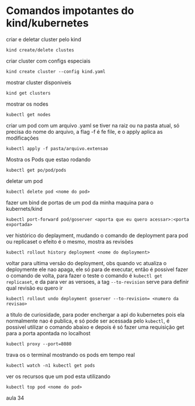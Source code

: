 # Comandos impotantes do kind/kubernetes

criar e deletar cluster pelo kind
```
kind create/delete clustes
```
criar cluster com configs especiais
```
kind create cluster --config kind.yaml
```


mostrar cluster disponiveis
```
kind get clusters
```
mostrar os nodes
```
kubectl get nodes
```

criar um pod com um arquivo .yaml se tiver na raiz ou na pasta atual, só precisa do nome do arquivo, a flag
-f é fe file, e o apply aplica as modificações
```
kubectl apply -f pasta/arquivo.extensao
```
Mostra os Pods que estao rodando
```
kubectl get po/pod/pods
```


deletar um pod
```
kubectl delete pod <nome do pod>
```

fazer um bind de portas de um pod da minha maquina para o kubernets/kind

```
kubectl port-forward pod/goserver <aporta que eu quero acessar>:<porta exportada>
```

ver histórico do deplayment, mudando o comando de deployment para pod ou replicaset
o efeito é o mesmo, mostra as revisões 
```
kubectl rollout history deployment <nome do deployment>
```

voltar para ultima versão do deployment, obs quando vc atualiza o deploymente ele nao 
apaga, ele só para de executar, então é possivel fazer o comando de volta, para fazer o teste
o comando é `kubectl get replicaset`, e da para ver as versoes, a tag `--to-revision`
serve para definir qual revisão eu quero ir

```
kubectl rollout undo deployment goserver --to-revision= <numero da revisao>
```

a titulo de curiosidade, para poder enchergar a api do kubernetes pois ela normalmente
nao é publica, e só pode ser acessada pelo `kubectl`, é possivel utilizar o comando abaixo
e depois é só fazer uma requisição get para a porta apontada no localhost
```
kubectl proxy --port=8080
```

trava os o terminal mostrando os pods em tempo real
```
kubectl watch -n1 kubectl get pods
```

ver os recursos que um pod esta utilizando
```
kubectl top pod <nome do pod>
```

aula 34